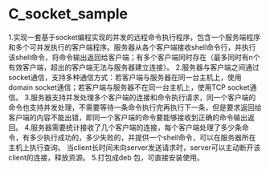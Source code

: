 # C_socket_sample
1.实现一套基于socket编程实现的并发的远程命令执行程序，包含一个服务端程序和多个可并发执行的客户端程序。服务器从各个客户端接收shell命令行，并执行该shell命令，将命令输出返回给客户端；有多个客户端同时存在（最多同时有n个有效客户端，超出的客户端无法与服务器建立连接）。
2.服务器与客户端之间通过socket通信，支持多种通信方式：若客户端与服务器在同一台主机上，使用domain socket通信；若客户端与服务器不在同一台主机上，使用TCP socket通信。
3.服务器支持并发处理多个客户端的连接和命令执行请求，同一个客户端的命令也支持并发处理，不需要等待一条命令执行完再执行下一条，但是要求返回给客户端的内容不能出错，即同一个客户端的命令要能够接收到正确的命令输出返回。
4.服务器需要统计接收了几个客户端的连接，每个客户端处理了多少条命令，有多少执行成功的，多少失败的，并提供一个shell命令，可以在服务器所在主机上执行查询。
当client长时间未向server发送请求时，server可以主动断开该client的连接，释放资源。
5.打包成deb 包，可直接安装使用。
